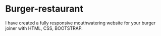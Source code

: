 # Burger-restaurant
I have created a fully responsive mouthwatering website for your burger joiner with HTML, CSS, BOOTSTRAP.
